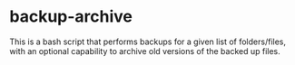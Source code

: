 # backup-archive
This is a bash script that performs backups for a given list of folders/files, with an optional capability to archive old versions of the backed up files.
